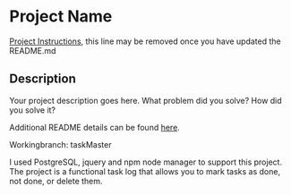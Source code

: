 # Project Name

[Project Instructions](./INSTRUCTIONS.md), this line may be removed once you have updated the README.md

## Description

Your project description goes here. What problem did you solve? How did you solve it?

Additional README details can be found [here](https://github.com/PrimeAcademy/readme-template/blob/master/README.md).


Workingbranch: taskMaster

I used PostgreSQL, jquery and npm node manager to support this project.  The project is a functional task log that allows you to mark tasks as done, not done, or delete them.